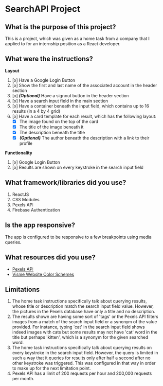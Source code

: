 # SearchAPI Project

## What is the purpose of this project? 
This is a project, which was given as a home task from a company that I applied to for an internship position as a React developer.

## What were the instructions?
**Layout**
1. [x] Have a Google Login Button
2. [x] Show the first and last name of the associated account in the header section
3. [x] ***(Optional)*** Have a signout button in the header section
4. [x] Have a search input field in the main section
5. [x] Have a container beneath the input field, which contains up to 16 results (in a 4 by 4 grid)
6. [x] Have a card template for each result, which has the following layout:
   - [x] The image found on the top of the card
   - [x] The title of the image beneath it
   - [x] The description beneath the title
   - [x] ***(Optional)*** The author beneath the description with a link to their profile

**Functionality**
1. [x] Google Login Button
2. [x] Results are shown on every keystroke in the search input field

## What framework/libraries did you use?
1. ReactJS
2. CSS Modules
3. Pexels API
4. Firebase Authentication

## Is the app responsive?
The app is configured to be responsive to a few breakpoints using media queries.

## What resources did you use?
- [Pexels API](https://www.pexels.com/api/documentation/?language=javascript#photos-search__parameters__orientation)
- [Visme Website Color Schemes](https://visme.co/blog/website-color-schemes/)

## Limitations
1. The home task instructions specifically talk about querying results, whose title or description match the search input field value. However, the pictures in the Pexels database have only a title and no description.
2. The results shown are having some sort of 'tags' or the Pexels API filters images from a match of the search input field or a synonym of the value provided. For instance, typing 'cat' in the search input field shows indeed images with cats but some results may not have 'cat' word in the title but perhaps 'kitten', which is a synonym for the given searched word.
3. The home task instructions specifically talk about querying results on every keystroke in the search input field. However, the query is limited in such a way that it queries for results only after half a second after no other keystroke was triggered. This was configured in that way in order to make up for the next limitation point.
4. Pexels API has a limit of 200 requests per hour and 200,000 requests per month.


